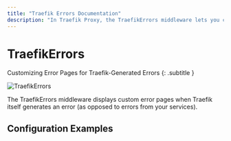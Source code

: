 ```yaml
---
title: "Traefik Errors Documentation"
description: "In Traefik Proxy, the TraefikErrors middleware lets you customize error pages for errors generated by Traefik itself. Read the technical documentation."
---
```


# TraefikErrors

Customizing Error Pages for Traefik-Generated Errors
{: .subtitle }

![TraefikErrors](../../assets/img/middleware/traefik-errors.png)

The TraefikErrors middleware displays custom error pages when Traefik itself generates an error (as opposed to errors from your services).

## Configuration Examples
